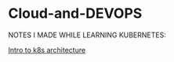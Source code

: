 # Cloud-and-DEVOPS

NOTES I MADE WHILE LEARNING KUBERNETES:


[Intro to k8s architecture](https://wry-washer-047.notion.site/k8s-architecture-6bd13f466f8a42728c892d6468c8c948)
